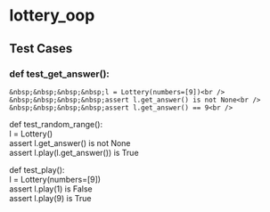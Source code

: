 # lottery_oop

## Test Cases
### def test_get_answer():<br />
    &nbsp;&nbsp;&nbsp;&nbsp;l = Lottery(numbers=[9])<br />
    &nbsp;&nbsp;&nbsp;&nbsp;assert l.get_answer() is not None<br />
    &nbsp;&nbsp;&nbsp;&nbsp;assert l.get_answer() == 9<br />
    
def test_random_range():<br />
        l = Lottery()<br />
        assert l.get_answer() is not None<br />
        assert l.play(l.get_answer()) is True<br />
        
def test_play():<br />
    l = Lottery(numbers=[9])<br />
    assert l.play(1) is False<br />
    assert l.play(9) is True<br />
